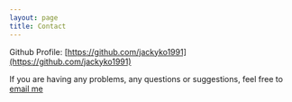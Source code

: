 ```yaml
---
layout: page
title: Contact
---
```


Github Profile: [https://github.com/jackyko1991](https://github.com/jackyko1991)

If you are having any problems, any questions or suggestions, feel free to [email me](mailto:jackkykokoko@gmail.com)
